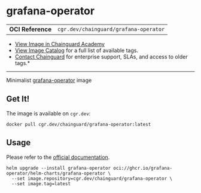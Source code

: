 <!--monopod:start-->
# grafana-operator
| | |
| - | - |
| **OCI Reference** | `cgr.dev/chainguard/grafana-operator` |


* [View Image in Chainguard Academy](https://edu.chainguard.dev/chainguard/chainguard-images/reference/grafana-operator/overview/)
* [View Image Catalog](https://console.enforce.dev/images/catalog) for a full list of available tags.
* [Contact Chainguard](https://www.chainguard.dev/chainguard-images) for enterprise support, SLAs, and access to older tags.*

---
<!--monopod:end-->

Minimalist [grafana-operator](https://github.com/grafana-operator/grafana-operator) image

## Get It!

The image is available on `cgr.dev`:

```
docker pull cgr.dev/chainguard/grafana-operator:latest
```

## Usage

Please refer to the [official documentation](https://github.com/grafana-operator/grafana-operator/blob/master/deploy/helm/grafana-operator/README.md).

```
helm upgrade --install grafana-operator oci://ghcr.io/grafana-operator/helm-charts/grafana-operator \
  --set image.repository=cgr.dev/chainguard/grafana-operator \
  --set image.tag=latest
```